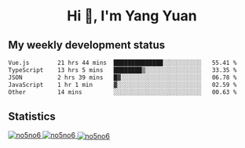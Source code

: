<h1 align="center">Hi 👋, I'm Yang Yuan</h1>


## My weekly development status
<!--START_SECTION:waka-->

```txt
Vue.js        21 hrs 44 mins  ██████████████░░░░░░░░░░░   55.41 %
TypeScript    13 hrs 5 mins   ████████▒░░░░░░░░░░░░░░░░   33.35 %
JSON          2 hrs 39 mins   █▓░░░░░░░░░░░░░░░░░░░░░░░   06.78 %
JavaScript    1 hr 1 min      ▓░░░░░░░░░░░░░░░░░░░░░░░░   02.59 %
Other         14 mins         ░░░░░░░░░░░░░░░░░░░░░░░░░   00.63 %
```

<!--END_SECTION:waka-->

## Statistics
<a href="https://github.com/anuraghazra/github-readme-stats">
  <img src="https://github-readme-stats.vercel.app/api/top-langs/?username=no5no6&theme=dracula" alt="no5no6">
</a>
<a href="https://github.com/anuraghazra/github-readme-stats">
  <img src="https://github-readme-stats.vercel.app/api?username=no5no6&show_icons=true&theme=dracula&line_height=40" alt="no5no6">
</a>
<a href="https://github.com/anuraghazra/github-readme-stats">
  <img align="center" src="https://github-readme-streak-stats.herokuapp.com/?user=no5no6&theme=dracula" alt="no5no6" />
</a>